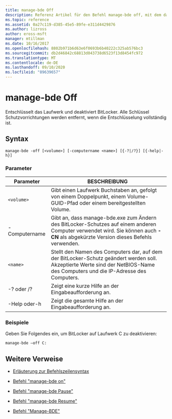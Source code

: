 ```yaml
---
title: manage-bde Off
description: Referenz Artikel für den Befehl manage-bde off, mit dem das Laufwerk entschlüsselt und BitLocker ausgeschaltet wird.
ms.topic: reference
ms.assetid: 0a27c119-d385-45e5-89fe-e311d4429876
ms.author: lizross
author: eross-msft
manager: mtillman
ms.date: 10/16/2017
ms.openlocfilehash: 8802b971b6d63e6f0693b6b40222c325ab576bc3
ms.sourcegitcommit: db2d46842c68813d043738d6523f13d8454fc972
ms.translationtype: MT
ms.contentlocale: de-DE
ms.lasthandoff: 09/10/2020
ms.locfileid: "89639657"
---
```

# <a name="manage-bde-off"></a>manage-bde Off

Entschlüsselt das Laufwerk und deaktiviert BitLocker. Alle Schlüssel Schutzvorrichtungen werden entfernt, wenn die Entschlüsselung vollständig ist.

## <a name="syntax"></a>Syntax

```
manage-bde -off [<volume>] [-computername <name>] [{-?|/?}] [{-help|-h}]
```

### <a name="parameters"></a>Parameter

| Parameter | BESCHREIBUNG |
| --------- | ----------- |
| `<volume>` | Gibt einen Laufwerk Buchstaben an, gefolgt von einem Doppelpunkt, einem Volume-GUID-Pfad oder einem bereitgestellten Volume. |
| -Computername | Gibt an, dass manage-bde.exe zum Ändern des BitLocker-Schutzes auf einem anderen Computer verwendet wird. Sie können auch **-CN** als abgekürzte Version dieses Befehls verwenden. |
| `<name>` | Stellt den Namen des Computers dar, auf dem der BitLocker-Schutz geändert werden soll. Akzeptierte Werte sind der NetBIOS-Name des Computers und die IP-Adresse des Computers. |
| -? oder /? | Zeigt eine kurze Hilfe an der Eingabeaufforderung an. |
| -Help oder-h | Zeigt die gesamte Hilfe an der Eingabeaufforderung an. |

### <a name="examples"></a>Beispiele

Geben Sie Folgendes ein, um BitLocker auf Laufwerk C zu deaktivieren:

```
manage-bde –off C:
```

## <a name="additional-references"></a>Weitere Verweise

- [Erläuterung zur Befehlszeilensyntax](command-line-syntax-key.md)

- [Befehl "manage-bde on"](manage-bde-on.md)

- [Befehl "manage-bde Pause"](manage-bde-pause.md)

- [Befehl "manage-bde Resume"](manage-bde-resume.md)

- [Befehl "Manage-BDE"](manage-bde.md)

